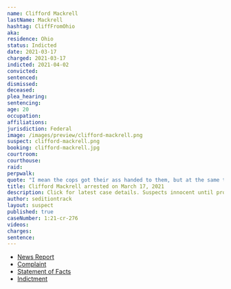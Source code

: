 ```yaml
---
name: Clifford Mackrell
lastName: Mackrell
hashtag: CliffFromOhio
aka:
residence: Ohio
status: Indicted
date: 2021-03-17
charged: 2021-03-17
indicted: 2021-04-02
convicted:
sentenced:
dismissed:
deceased:
plea_hearing:
sentencing:
age: 20
occupation:
affiliations:
jurisdiction: Federal
image: /images/preview/clifford-mackrell.png
suspect: clifford-mackrell.png
booking: clifford-mackrell.jpg
courtroom:
courthouse:
raid:
perpwalk:
quote: "I mean the cops got their ass handed to them, but at the same time we also made sure they were OK."
title: Clifford Mackrell arrested on March 17, 2021
description: Click for latest case details. Suspects innocent until proven guilty.
author: seditiontrack
layout: suspect
published: true
caseNumber: 1:21-cr-276
videos:
charges:
sentence:
---
```


- [News Report](https://www.cleveland.com/nation/2021/03/lorain-man-attacked-capitol-police-officer-during-jan-6-riots-following-stop-the-steal-rally-feds-say.html)
- [Complaint](https://ewscripps.brightspotcdn.com/0c/73/be8c633047959a5a832099395123/clifford-mackrell.pdf)
- [Statement of Facts](https://www.justice.gov/opa/case-multi-defendant/file/1393641/download)
- [Indictment](https://www.justice.gov/opa/case-multi-defendant/file/1393646/download)
